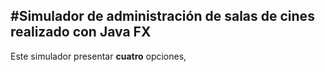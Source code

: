 #Simulador de administración de salas de cines realizado con Java FX
---

Este simulador presentar **cuatro** opciones, 
